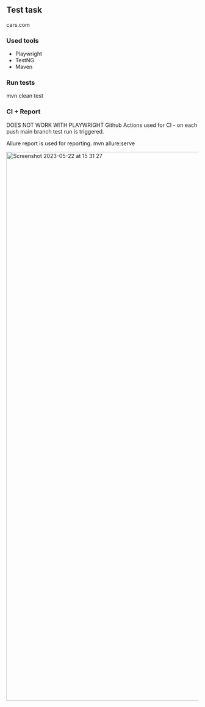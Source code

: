 ## Test task
cars.com

### Used tools
- Playwright
- TestNG
- Maven

### Run tests
mvn clean test

### CI + Report
DOES NOT WORK WITH PLAYWRIGHT Github Actions used for CI - on each push main branch test run is triggered.

Allure report is used for reporting.
mvn allure:serve

<img width="1440" alt="Screenshot 2023-05-22 at 15 31 27" src="https://github.com/mrgrtrt/cars-com-tests/assets/22737791/70f106be-4066-4f0a-8f82-3ed832b9df41">
